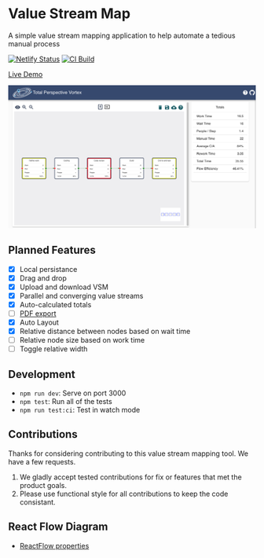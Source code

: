 # Value Stream Map

A simple value stream mapping application to help automate a tedious manual process

[![Netlify
Status](https://api.netlify.com/api/v1/badges/6c0202a0-529f-40ef-83f4-ad5344caa1d9/deploy-status)](https://app.netlify.com/sites/bfinster-value-stream-map/deploys)
[![CI Build](https://github.com/bdfinst/total-perspective-vortex/actions/workflows/test.yml/badge.svg)](https://github.com/bdfinst/total-perspective-vortex/actions/workflows/test.yml)

[Live Demo](https://bfinster-value-stream-map.netlify.app/ValueStream)

![VSM Screenshot](./docs/vsm.png)

## Planned Features

- [X] Local persistance
- [X] Drag and drop
- [X] Upload and download VSM
- [X] Parallel and converging value streams
- [X] Auto-calculated totals
- [ ] [PDF export](https://github.com/blikblum/pdfkit-webpack-example)
- [X] Auto Layout
- [X] Relative distance between nodes based on wait time
- [ ] Relative node size based on work time
- [ ] Toggle relative width

## Development

- `npm run dev`: Serve on port 3000
- `npm test`: Run all of the tests
- `npm run test:ci`: Test in watch mode

## Contributions

Thanks for considering contributing to this value stream mapping tool. We have a few requests.

1. We gladly accept tested contributions for fix or features that met the product goals.
2. Please use functional style for all contributions to keep the code consistant.

## React Flow Diagram

- [ReactFlow properties](./docs/ReactFlowProperties.md)
